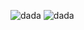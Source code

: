 ![dada](https://github.com/Adul23/trapezoidal-simpson-s-rule/assets/147740606/01d94087-8317-4c84-924d-bb2906b263bb)
![dada](https://github.com/Adul23/trapezoidal-simpson-s-rule/assets/147740606/40213184-4fc8-4f0b-943c-417c7f2116a5)
